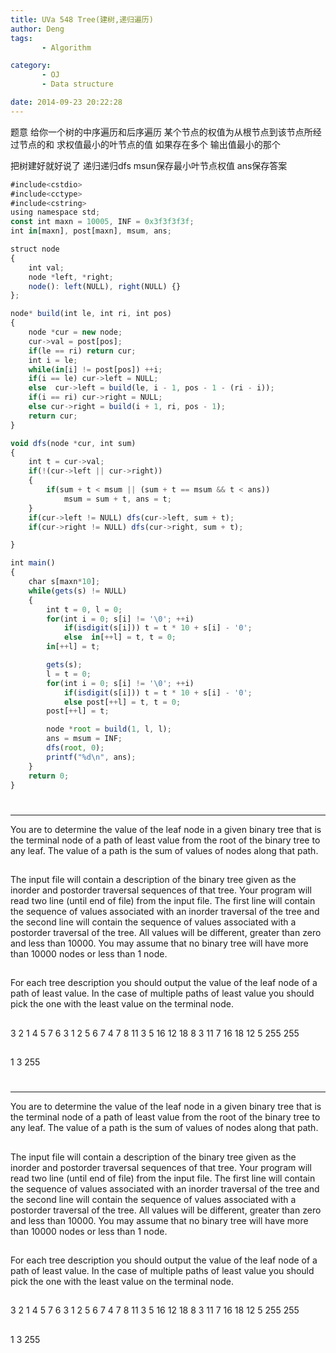 ```yaml
---
title: UVa 548 Tree(建树,递归遍历)
author: Deng
tags: 
       - Algorithm

category: 
       - OJ
       - Data structure

date: 2014-09-23 20:22:28
---
```

题意 给你一个树的中序遍历和后序遍历 某个节点的权值为从根节点到该节点所经过节点的和 求权值最小的叶节点的值 如果存在多个 输出值最小的那个

把树建好就好说了 递归递归dfs msun保存最小叶节点权值 ans保存答案

```js 
#include<cstdio>
#include<cctype>
#include<cstring>
using namespace std;
const int maxn = 10005, INF = 0x3f3f3f3f;
int in[maxn], post[maxn], msum, ans;

struct node
{
    int val;
    node *left, *right;
    node(): left(NULL), right(NULL) {}
};

node* build(int le, int ri, int pos)
{
    node *cur = new node;
    cur->val = post[pos];
    if(le == ri) return cur;
    int i = le;
    while(in[i] != post[pos]) ++i;
    if(i == le) cur->left = NULL;
    else  cur->left = build(le, i - 1, pos - 1 - (ri - i));
    if(i == ri) cur->right = NULL;
    else cur->right = build(i + 1, ri, pos - 1);
    return cur;
}

void dfs(node *cur, int sum)
{
    int t = cur->val;
    if(!(cur->left || cur->right))
    {
        if(sum + t < msum || (sum + t == msum && t < ans))
            msum = sum + t, ans = t;
    }
    if(cur->left != NULL) dfs(cur->left, sum + t);
    if(cur->right != NULL) dfs(cur->right, sum + t);

}

int main()
{
    char s[maxn*10];
    while(gets(s) != NULL)
    {
        int t = 0, l = 0;
        for(int i = 0; s[i] != '\0'; ++i)
            if(isdigit(s[i])) t = t * 10 + s[i] - '0';
            else  in[++l] = t, t = 0;
        in[++l] = t;

        gets(s);
        l = t = 0;
        for(int i = 0; s[i] != '\0'; ++i)
            if(isdigit(s[i])) t = t * 10 + s[i] - '0';
            else post[++l] = t, t = 0;
        post[++l] = t;

        node *root = build(1, l, l);
        ans = msum = INF;
        dfs(root, 0);
        printf("%d\n", ans);
    }
    return 0;
}
```

#

****

You are to determine the value of the leaf node in a given binary tree that is the terminal node of a path of least value from the root of the binary tree to any leaf. The value of a path is the sum of values of nodes along that path.

##

The input file will contain a description of the binary tree given as the inorder and postorder traversal sequences of that tree. Your program will read two line (until end of file) from the input file. The first line will contain the sequence of values associated with an inorder traversal of the tree and the second line will contain the sequence of values associated with a postorder traversal of the tree. All values will be different, greater than zero and less than 10000. You may assume that no binary tree will have more than 10000 nodes or less than 1 node.

##

For each tree description you should output the value of the leaf node of a path of least value. In the case of multiple paths of least value you should pick the one with the least value on the terminal node.

##

3 2 1 4 5 7 6 3 1 2 5 6 7 4 7 8 11 3 5 16 12 18 8 3 11 7 16 18 12 5 255 255

##

1 3 255

#

****

You are to determine the value of the leaf node in a given binary tree that is the terminal node of a path of least value from the root of the binary tree to any leaf. The value of a path is the sum of values of nodes along that path.

##

The input file will contain a description of the binary tree given as the inorder and postorder traversal sequences of that tree. Your program will read two line (until end of file) from the input file. The first line will contain the sequence of values associated with an inorder traversal of the tree and the second line will contain the sequence of values associated with a postorder traversal of the tree. All values will be different, greater than zero and less than 10000. You may assume that no binary tree will have more than 10000 nodes or less than 1 node.

##

For each tree description you should output the value of the leaf node of a path of least value. In the case of multiple paths of least value you should pick the one with the least value on the terminal node.

##

3 2 1 4 5 7 6 3 1 2 5 6 7 4 7 8 11 3 5 16 12 18 8 3 11 7 16 18 12 5 255 255

##

1 3 255
